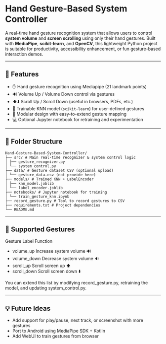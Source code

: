 # Hand Gesture-Based System Controller

A real-time hand gesture recognition system that allows users to control **system volume** and **screen scrolling** using only their hand gestures. Built with **MediaPipe**, **scikit-learn**, and **OpenCV**, this lightweight Python project is suitable for productivity, accessibility enhancement, or fun gesture-based interaction demos.

---

## 🚀 Features

- ✋ Hand gesture recognition using Mediapipe (21 landmark points)
- 🔊 Volume Up / Volume Down control via gestures
- ⬆️⬇️ Scroll Up / Scroll Down (useful in browsers, PDFs, etc.)
- 🧠 Trainable KNN model (`scikit-learn`) for user-defined gestures
- 🎯 Modular design with easy-to-extend gesture mapping
- 💻 Optional Jupyter notebook for retraining and experimentation

---

## 📁 Folder Structure
```
Hand-Gesture-Based-System-Controller/
├── src/ # Main real-time recognizer & system control logic
│ ├── gesture_recognizer.py
│ └── system_control.py
├── data/ # Gesture dataset CSV (optional upload)
│ └── gesture_data.csv (not provide here)
├── models/ # Trained KNN + LabelEncoder
│ ├── knn_model.joblib
│ └── label_encoder.joblib
├── notebooks/ # Jupyter notebook for training
│ └── train_gesture_knn.ipynb
├── record_gesture.py # Tool to record gestures to CSV
├── requirements.txt # Project dependencies
└── README.md
```
---

##  🔧 Supported Gestures

Gesture Label	Function
- volume_up	Increase system volume 🔊
- volume_down	Decrease system volume 🔉
- scroll_up	Scroll screen up ⬆️
- scroll_down	Scroll screen down ⬇️

You can extend this list by modifying record_gesture.py, retraining the model, and updating system_control.py.

---

## 💡 Future Ideas

- Add support for play/pause, next track, or screenshot with more gestures
- Port to Android using MediaPipe SDK + Kotlin
- Add WebUI to train gestures from browser

